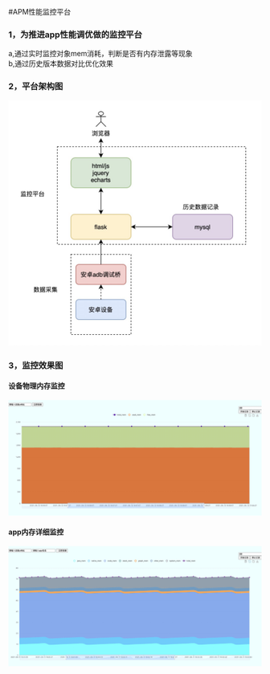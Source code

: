 #APM性能监控平台
### 1，为推进app性能调优做的监控平台
a,通过实时监控对象mem消耗，判断是否有内存泄露等现象<br/>
b,通过历史版本数据对比优化效果<br/>
### 2，平台架构图
![](./flask/static/framework.png)
### 3，监控效果图
#### 设备物理内存监控
![](flask/static/dev_mem.png)
#### app内存详细监控
![](flask/static/app_mem.png)

